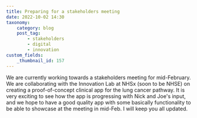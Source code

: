 ```yaml
---
title: Preparing for a stakeholders meeting
date: 2022-10-02 14:30
taxonomy:
    category: blog
    post_tag:
        - stakeholders
        - digital
        - innovation
custom_fields:
    _thumbnail_id: 157
---
```


We are currently working towards a stakeholders meeting for mid-February.  We are collaborating with the Innovation Lab at NHSx (soon to be NHSE) on creating a proof-of-concept clinical app for the lung cancer pathway. It is very exciting to see how the app is progressing with Nick and Joe's input, and we hope to have a good quality app with some basically functionality to be able to showcase at the meeting in mid-Feb. I will keep you all updated.